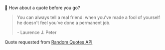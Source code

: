 📣 How about a quote before you go?

> You can always tell a real friend: when you've made a fool of yourself he doesn't feel you've done a permanent job.
>
> <p>- Laurence J. Peter</p>

Quote requested from [Random Quotes API](https://github.com/lukePeavey/quotable)
